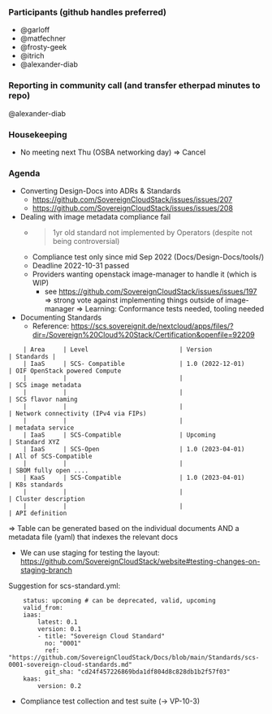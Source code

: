 ### Participants (github handles preferred)
* @garloff
* @matfechner
* @frosty-geek
* @itrich
* @alexander-diab

### Reporting in community call (and transfer etherpad minutes to repo)
@alexander-diab

### Housekeeping
* No meeting next Thu (OSBA networking day) => Cancel

### Agenda
* Converting Design-Docs into ADRs & Standards
    * https://github.com/SovereignCloudStack/issues/issues/207
    * https://github.com/SovereignCloudStack/issues/issues/208
* Dealing with image metadata compliance fail
    - >1yr old standard not implemented by Operators (despite not being controversial)
    - Compliance test only since mid Sep 2022 (Docs/Design-Docs/tools/)
    - Deadline 2022-10-31 passed
    - Providers wanting openstack image-manager to handle it (which is WIP)
        * see https://github.com/SovereignCloudStack/issues/issues/197
    => strong vote against implementing things outside of image-manager
    => Learning: Conformance tests needed, tooling needed
* Documenting Standards
   - Reference: https://scs.sovereignit.de/nextcloud/apps/files/?dir=/Sovereign%20Cloud%20Stack/Certification&openfile=92209
```
    | Area     | Level                         | Version                     | Standards |
    | IaaS     | SCS- Compatible               | 1.0 (2022-12-01)            | OIF OpenStack powered Compute
    |          |                               |                             | SCS image metadata
    |          |                               |                             | SCS flavor naming
    |          |                               |                             | Network connectivity (IPv4 via FIPs)
    |          |                               |                             | metadata service
    | IaaS     | SCS-Compatible                | Upcoming                    | Standard XYZ
    | IaaS     | SCS-Open                      | 1.0 (2023-04-01)            | All of SCS-Compatible
    |          |                               |                             | SBOM fully open ....
    | KaaS     | SCS-Compatible                | 1.0 (2023-04-01)            | K8s standards
    |          |                               |                             | Cluster description
    |          |                               |                             | API definition
```

=> Table can be generated based on the individual documents AND a metadata file (yaml) that indexes the relevant docs
* We can use staging for testing the layout: https://github.com/SovereignCloudStack/website#testing-changes-on-staging-branch

Suggestion for scs-standard.yml:
```
    status: upcoming # can be deprecated, valid, upcoming
    valid_from:
    iaas:
        latest: 0.1
        version: 0.1
        - title: "Sovereign Cloud Standard"
          no: "0001"
          ref: "https://github.com/SovereignCloudStack/Docs/blob/main/Standards/scs-0001-sovereign-cloud-standards.md"
          git_sha: "cd24f457226869bda1df804d8c828db1b2f57f03"
    kaas:
        version: 0.2
```
* Compliance test collection and test suite (-> VP-10-3)
